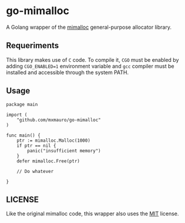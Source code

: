 # go-mimalloc

A Golang wrapper of the [mimalloc](https://github.com/microsoft/mimalloc) general-purpose allocator library.

## Requeriments

This library makes use of `C` code. To compile it, `CGO` must be enabled by adding `CGO_ENABLED=1` environment variable
and `gcc` compiler must be installed and accessible through the system PATH.

## Usage

```golang
package main

import (
	"github.com/mxmauro/go-mimalloc"
)

func main() {
	ptr := mimalloc.Malloc(1000)
	if ptr == nil {
		panic("insufficient memory")
    }
	defer mimalloc.Free(ptr)

	// Do whatever
	
}
```

## LICENSE

Like the original mimalloc code, this wrapper also uses the [MIT](/LICENSE) license.
